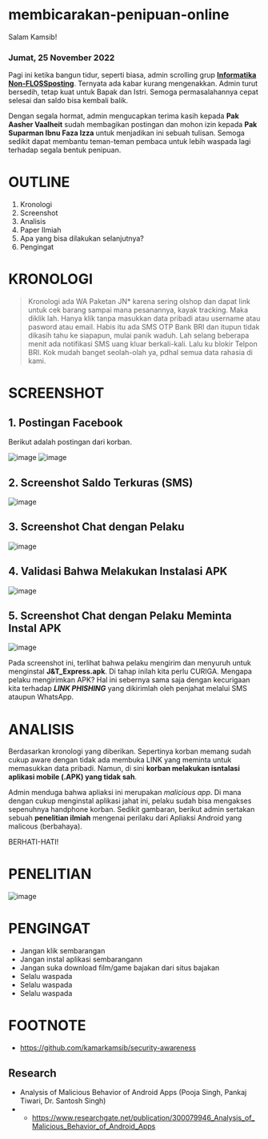 # membicarakan-penipuan-online
Salam Kamsib!

### Jumat, 25 November 2022

Pagi ini ketika bangun tidur, seperti biasa, admin scrolling grup [**Informatika Non-FLOSSposting**](https://www.facebook.com/groups/informatika.cringeposting). Ternyata ada kabar kurang mengenakkan. Admin turut bersedih, tetap kuat untuk Bapak dan Istri. Semoga permasalahannya cepat selesai dan saldo bisa kembali balik.

Dengan segala hormat, admin mengucapkan terima kasih kepada **Pak Aasher Vaalheit** sudah membagikan postingan dan mohon izin kepada **Pak Suparman Ibnu Faza Izza** untuk menjadikan ini sebuah tulisan. Semoga sedikit dapat membantu teman-teman pembaca untuk lebih waspada lagi terhadap segala bentuk penipuan.

# OUTLINE
1. Kronologi
2. Screenshot
3. Analisis
4. Paper Ilmiah
5. Apa yang bisa dilakukan selanjutnya?
6. Pengingat

# KRONOLOGI 

> Kronologi ada WA Paketan JN* karena sering olshop dan dapat link untuk cek barang sampai mana pesanannya, kayak tracking. Maka diklik lah. Hanya klik tanpa masukkan data pribadi atau username atau pasword atau email. 
Habis itu ada SMS OTP Bank BRI dan itupun tidak dikasih tahu ke siapapun, mulai panik waduh. Lah selang beberapa menit ada notifikasi SMS uang kluar berkali-kali. 
Lalu ku blokir Telpon BRI. Kok mudah banget seolah-olah ya, pdhal semua data rahasia di kami. 

# SCREENSHOT

## 1. Postingan Facebook

Berikut adalah postingan dari korban.

![image](/1ss-postingan.jpg)
![image](ss-kronologi.jpg)

## 2. Screenshot Saldo Terkuras (SMS)
![image](/ss-dana-terkuras.jpg)

## 3. Screenshot Chat dengan Pelaku 
![image](/ss-chat-JNT.jpg)

## 4. Validasi Bahwa Melakukan Instalasi APK
![image](/4ss-install-apk-cen.jpg)

## 5. Screenshot Chat dengan Pelaku Meminta Instal APK
![image](/ss-chat-JNT-apk.jpg)

Pada screenshot ini, terlihat bahwa pelaku mengirim dan menyuruh untuk menginstal **J&T_Express.apk**. Di tahap inilah kita perlu CURIGA. Mengapa pelaku mengirimkan APK? Hal ini sebernya sama saja dengan kecurigaan kita terhadap **_LINK PHISHING_** yang dikirimlah oleh penjahat melalui SMS ataupun WhatsApp.

# ANALISIS
Berdasarkan kronologi yang diberikan. Sepertinya korban memang sudah cukup aware dengan tidak ada membuka LINK yang meminta untuk memasukkan data pribadi. Namun, di sini **korban melakukan isntalasi aplikasi mobile (.APK) yang tidak sah**. 

Admin menduga bahwa apliaksi ini merupakan _malicious app_. Di mana dengan cukup menginstal aplikasi jahat ini, pelaku sudah bisa mengakses sepenuhnya handphone korban. Sedikit gambaran, berikut admin sertakan sebuah **penelitian ilmiah** mengenai perilaku dari Apliaksi Android yang malicous (berbahaya).

BERHATI-HATI!

# PENELITIAN
![image](/SS-RESEARCHGATE.jpg)

# PENGINGAT

- Jangan klik sembarangan
- Jangan instal aplikasi sembarangann
- Jangan suka download film/game bajakan dari situs bajakan
- Selalu waspada
- Selalu waspada
- Selalu waspada

# FOOTNOTE
- https://github.com/kamarkamsib/security-awareness

## Research
- Analysis of Malicious Behavior of Android Apps (Pooja Singh, Pankaj Tiwari, Dr. Santosh Singh)
- - https://www.researchgate.net/publication/300079946_Analysis_of_Malicious_Behavior_of_Android_Apps
